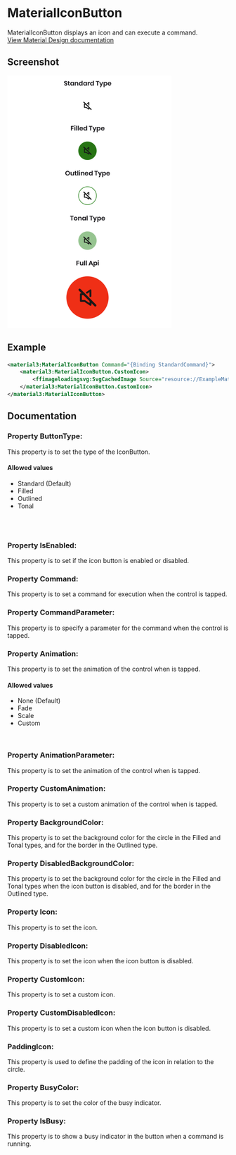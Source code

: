 # MaterialIconButton
MaterialIconButton displays an icon and can execute a command.<br/>
[View Material Design documentation](https://m3.material.io/components/icon-buttons)

## Screenshot
<img src="https://github.com/HorusSoftwareUY/MaterialDesignControlsPlugin/blob/master/screenshots/material_icon_button_preview.png" >

## Example
```XML
<material3:MaterialIconButton Command="{Binding StandardCommand}">
    <material3:MaterialIconButton.CustomIcon>
        <ffimageloadingsvg:SvgCachedImage Source="resource://ExampleMaterialDesignControls.Resources.Svg.mute.svg" />
    </material3:MaterialIconButton.CustomIcon>
</material3:MaterialIconButton>
```

## Documentation

### Property ButtonType:
This property is to set the type of the IconButton.
<br/>
#### Allowed values
- Standard (Default)
- Filled
- Outlined
- Tonal
<br/>
<br/>

### Property IsEnabled:
This property is to set if the icon button is enabled or disabled.
<br/>

### Property Command:
This property is to set a command for execution when the control is tapped.<br/>

### Property CommandParameter:
This property is to specify a parameter for the command when the control is tapped.<br/>

### Property Animation:
This property is to set the animation of the control when is tapped.
<br/>
#### Allowed values
- None (Default)
- Fade 
- Scale
- Custom
<br/>

### Property AnimationParameter:
This property is to set the animation of the control when is tapped.
<br/>

### Property CustomAnimation:
This property is to set a custom animation of the control when is tapped.
<br/>

### Property BackgroundColor:
This property is to set the background color for the circle in the Filled and Tonal types, and for the border in the Outlined type.
<br/>

### Property DisabledBackgroundColor:
This property is to set the background color for the circle in the Filled and Tonal types when the icon button is disabled, and for the border in the Outlined type.
<br/>

### Property Icon:
This property is to set the icon.
<br/>

### Property DisabledIcon:
This property is to set the icon when the icon button is disabled.
<br/>

### Property CustomIcon:
This property is to set a custom icon.
<br/>

### Property CustomDisabledIcon:
This property is to set a custom icon when the icon button is disabled.
<br/>

### PaddingIcon:
This property is used to define the padding of the icon in relation to the circle.<br/>

### Property BusyColor:
This property is to set the color of the busy indicator.

### Property IsBusy:
This property is to show a busy indicator in the button when a command is running.
<br/>